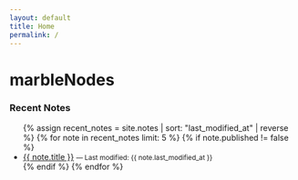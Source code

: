 ```yaml
---
layout: default
title: Home
permalink: /
---
```


# marbleNodes

### Recent Notes
<ul>
  {% assign recent_notes = site.notes | sort: "last_modified_at" | reverse %}
  {% for note in recent_notes limit: 5 %}
    {% if note.published != false %}
      <li>
        <a href="{{ note.url | relative_url }}">{{ note.title }}</a>
        <small>— Last modified: {{ note.last_modified_at }}</small>
      </li>
    {% endif %}
  {% endfor %}
</ul>
